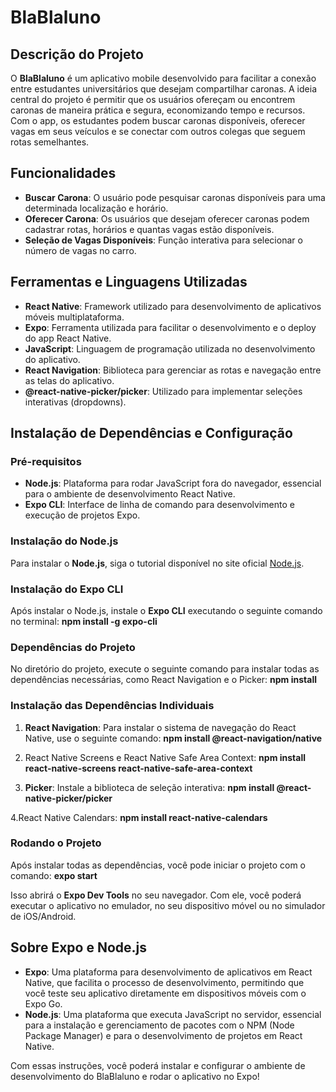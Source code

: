 # BlaBlaluno

## Descrição do Projeto
O **BlaBlaluno** é um aplicativo mobile desenvolvido para facilitar a conexão entre estudantes universitários que desejam compartilhar caronas. A ideia central do projeto é permitir que os usuários ofereçam ou encontrem caronas de maneira prática e segura, economizando tempo e recursos. Com o app, os estudantes podem buscar caronas disponíveis, oferecer vagas em seus veículos e se conectar com outros colegas que seguem rotas semelhantes.

## Funcionalidades
- **Buscar Carona**: O usuário pode pesquisar caronas disponíveis para uma determinada localização e horário.
- **Oferecer Carona**: Os usuários que desejam oferecer caronas podem cadastrar rotas, horários e quantas vagas estão disponíveis.
- **Seleção de Vagas Disponíveis**: Função interativa para selecionar o número de vagas no carro.
  
## Ferramentas e Linguagens Utilizadas
- **React Native**: Framework utilizado para desenvolvimento de aplicativos móveis multiplataforma.
- **Expo**: Ferramenta utilizada para facilitar o desenvolvimento e o deploy do app React Native.
- **JavaScript**: Linguagem de programação utilizada no desenvolvimento do aplicativo.
- **React Navigation**: Biblioteca para gerenciar as rotas e navegação entre as telas do aplicativo.
- **@react-native-picker/picker**: Utilizado para implementar seleções interativas (dropdowns).

## Instalação de Dependências e Configuração

### Pré-requisitos
- **Node.js**: Plataforma para rodar JavaScript fora do navegador, essencial para o ambiente de desenvolvimento React Native.
- **Expo CLI**: Interface de linha de comando para desenvolvimento e execução de projetos Expo.

### Instalação do Node.js
Para instalar o **Node.js**, siga o tutorial disponível no site oficial [Node.js](https://nodejs.org).

### Instalação do Expo CLI
Após instalar o Node.js, instale o **Expo CLI** executando o seguinte comando no terminal:
**npm install -g expo-cli**


### Dependências do Projeto
No diretório do projeto, execute o seguinte comando para instalar todas as dependências necessárias, como React Navigation e o Picker:
**npm install**


### Instalação das Dependências Individuais

1. **React Navigation**: Para instalar o sistema de navegação do React Native, use o seguinte comando:
**npm install @react-navigation/native**

2. React Native Screens e React Native Safe Area Context:
**npm install react-native-screens react-native-safe-area-context**

3. **Picker**: Instale a biblioteca de seleção interativa:
**npm install @react-native-picker/picker**

4.React Native Calendars:
**npm install react-native-calendars**



### Rodando o Projeto
Após instalar todas as dependências, você pode iniciar o projeto com o comando:
**expo start**


Isso abrirá o **Expo Dev Tools** no seu navegador. Com ele, você poderá executar o aplicativo no emulador, no seu dispositivo móvel ou no simulador de iOS/Android.

## Sobre Expo e Node.js
- **Expo**: Uma plataforma para desenvolvimento de aplicativos em React Native, que facilita o processo de desenvolvimento, permitindo que você teste seu aplicativo diretamente em dispositivos móveis com o Expo Go.
- **Node.js**: Uma plataforma que executa JavaScript no servidor, essencial para a instalação e gerenciamento de pacotes com o NPM (Node Package Manager) e para o desenvolvimento de projetos em React Native.

Com essas instruções, você poderá instalar e configurar o ambiente de desenvolvimento do BlaBlaluno e rodar o aplicativo no Expo!














